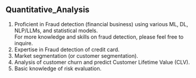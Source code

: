 ## Quantitative_Analysis
1. Proficient in Fraud detection (financial business) using various ML, DL, NLP/LLMs, and statistical models. <br>
   For more knowledge and skills on fraud detection, please feel free to inquire. <br>
2. Expertise in Fraud detection of credit card. <br>
3. Market segmentation (or customer segmentation). <br>
4. Analysis of customer churn and predict Customer Lifetime Value (CLV). <br>
5. Basic knowledge of risk evaluation.

<br>
